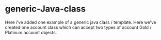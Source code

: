 # generic-Java-class

Here i've added one example of a generic java class / template. 
Here we've created one account class which can accept two types of account Gold / Platinum account objects.
